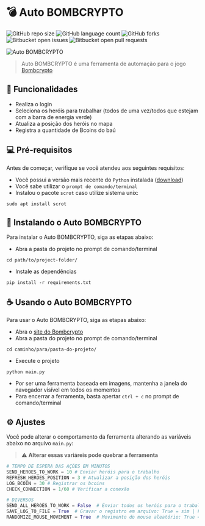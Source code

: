 # 💣 Auto BOMBCRYPTO

![GitHub repo size](https://img.shields.io/github/repo-size/victortp/auto-bombcrypto?style=for-the-badge)
![GitHub language count](https://img.shields.io/github/languages/count/victortp/auto-bombcrypto?style=for-the-badge)
![GitHub forks](https://img.shields.io/github/forks/victortp/auto-bombcrypto?style=for-the-badge)
![Bitbucket open issues](https://img.shields.io/bitbucket/issues/victortp/auto-bombcrypto?style=for-the-badge)
![Bitbucket open pull requests](https://img.shields.io/bitbucket/pr-raw/victortp/auto-bombcrypto?style=for-the-badge)

<img src="https://github.com/victortp/auto-bombcrypto/blob/main/docs/logo.png" alt="Auto BOMBCRYPTO">

> Auto BOMBCRYPTO é uma ferramenta de automação para o jogo [Bombcrypto](https://app.bombcrypto.io/)

## 💎 Funcionalidades

- Realiza o login
- Seleciona os heróis para trabalhar (todos de uma vez/todos que estejam com a barra de energia verde)
- Atualiza a posição dos heróis no mapa
- Registra a quantidade de Bcoins do baú

## 💻 Pré-requisitos

Antes de começar, verifique se você atendeu aos seguintes requisitos:

- Você possui a versão mais recente do `Python` instalada ([download](https://www.python.org/downloads/))
- Você sabe utilizar o `prompt de comando/terminal`
- Instalou o pacote `scrot` caso utilize sistema unix:

```
sudo apt install scrot
```

## 🚀 Instalando o Auto BOMBCRYPTO

Para instalar o Auto BOMBCRYPTO, siga as etapas abaixo:

- Abra a pasta do projeto no prompt de comando/terminal

```
cd path/to/project-folder/
```

- Instale as dependências

```
pip install -r requirements.txt
```

## ☕ Usando o Auto BOMBCRYPTO

Para usar o Auto BOMBCRYPTO, siga as etapas abaixo:

- Abra o [site do Bombcrypto](https://app.bombcrypto.io/)
- Abra a pasta do projeto no prompt de comando/terminal

```
cd caminho/para/pasta-do-projeto/
```

- Execute o projeto

```
python main.py
```

- Por ser uma ferramenta baseada em imagens, mantenha a janela do navegador visível em todos os momentos
- Para encerrar a ferramenta, basta apertar `ctrl + c` no prompt de comando/terminal

## ⚙️ Ajustes

Você pode alterar o comportamento da ferramenta alterando as variáveis abaixo no arquivo `main.py`:

> ⚠️ **Alterar essas variáreis pode quebrar a ferramenta**

```python
# TEMPO DE ESPERA DAS AÇÕES EM MINUTOS
SEND_HEROES_TO_WORK = 10 # Enviar heróis para o trabalho
REFRESH_HEROES_POSITION = 3 # Atualizar a posição dos heróis
LOG_BCOIN = 30 # Registrar os bcoins
CHECK_CONNECTION = 1/60 # Verificar a conexão

# DIVERSOS
SEND_ALL_HEROES_TO_WORK = False  # Enviar todos os heróis para o trabalho: True = sim | False = não
SAVE_LOG_TO_FILE = True  # Gravar o registro em arquivo: True = sim | False = não
RANDOMIZE_MOUSE_MOVEMENT = True  # Movimento do mouse aleatório: True = sim | False = não
```
